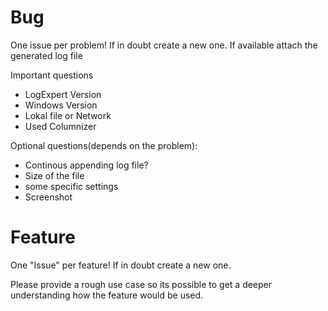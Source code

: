 # Bug
One issue per problem! If in doubt create a new one.
If available attach the generated log file

Important questions
- LogExpert Version
- Windows Version
- Lokal file or Network
- Used Columnizer

Optional questions(depends on the problem):
- Continous appending log file?
- Size of the file
- some specific settings 
- Screenshot

# Feature
One "Issue" per feature! If in doubt create a new one.

Please provide a rough use case so its possible to get a deeper understanding how the feature would be used.
